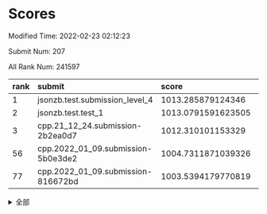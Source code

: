 # Scores

Modified Time: 2022-02-23 02:12:23

Submit Num: 207

All Rank Num: 241597

| rank |               submit               |       score        |       sigma        | pk_num |
| :--- | :--------------------------------- | :----------------- | :----------------- | :----- |
| 1    | jsonzb.test.submission_level_4     | 1013.285879124346  | 0.7923459942949429 | 4668   |
| 2    | jsonzb.test.test_1                 | 1013.0791591623505 | 0.7878065735999031 | 4663   |
| 3    | cpp.21_12_24.submission-2b2ea0d7   | 1012.310101153329  | 0.7703948541911362 | 4666   |
| 56   | cpp.2022_01_09.submission-5b0e3de2 | 1004.7311871039326 | 0.7152616491115543 | 4668   |
| 77   | cpp.2022_01_09.submission-816672bd | 1003.5394179770819 | 0.7093410152980727 | 4665   |


<details>
<summary>全部</summary>

| rank |                 submit                 |       score        |       sigma        | pk_num |
| :--- | :------------------------------------- | :----------------- | :----------------- | :----- |
| 1    | jsonzb.test.submission_level_4         | 1013.285879124346  | 0.7923459942949429 | 4668   |
| 2    | jsonzb.test.test_1                     | 1013.0791591623505 | 0.7878065735999031 | 4663   |
| 3    | cpp.21_12_24.submission-2b2ea0d7       | 1012.310101153329  | 0.7703948541911362 | 4666   |
| 4    | gobigger.level_3.submission_level_3_11 | 1011.5748879552424 | 0.7684025432003346 | 4668   |
| 5    | gobigger.level_3.submission_level_3_16 | 1011.3652165322729 | 0.7683440571628487 | 4663   |
| 6    | gobigger.level_3.submission_level_3_34 | 1011.1785279656915 | 0.7872375168756203 | 4667   |
| 7    | gobigger.level_3.submission_level_3_3  | 1010.9807088789703 | 0.7767874786312753 | 4670   |
| 8    | gobigger.level_3.submission_level_3_24 | 1010.9254561523387 | 0.7562035182524132 | 4673   |
| 9    | gobigger.level_3.submission_level_3_22 | 1010.6952724874777 | 0.7585625465724862 | 4673   |
| 10   | gobigger.level_3.submission_level_3_37 | 1010.6701756229673 | 0.7693527949753468 | 4671   |
| 11   | gobigger.level_3.submission_level_3_35 | 1010.5737212008368 | 0.7479290177578011 | 4672   |
| 12   | gobigger.level_3.submission_level_3_36 | 1010.4949949701702 | 0.7482091647440317 | 4669   |
| 13   | gobigger.level_3.submission_level_3_30 | 1010.4362198238324 | 0.7767282245992948 | 4671   |
| 14   | gobigger.level_3.submission_level_3_14 | 1010.4340662054908 | 0.7597099245044743 | 4667   |
| 15   | gobigger.level_3.submission_level_3_26 | 1010.4187456601956 | 0.7753530109434172 | 4671   |
| 16   | gobigger.level_3.submission_level_3_45 | 1010.3611026703555 | 0.7689057407902159 | 4660   |
| 17   | gobigger.level_3.submission_level_3_25 | 1010.3008043623097 | 0.7553206629460174 | 4671   |
| 18   | gobigger.level_3.submission_level_3_20 | 1010.2468320057178 | 0.7599728701556393 | 4665   |
| 19   | gobigger.level_3.submission_level_3_32 | 1010.179159486206  | 0.7356364242035921 | 4671   |
| 20   | gobigger.level_3.submission_level_3_47 | 1010.1755579760362 | 0.7644411294876886 | 4671   |
| 21   | gobigger.level_3.submission_level_3_6  | 1010.1713393686476 | 0.7625766163321978 | 4669   |
| 22   | gobigger.level_3.submission_level_3_42 | 1010.1057547262728 | 0.7617028781471411 | 4669   |
| 23   | gobigger.level_3.submission_level_3_48 | 1010.0659436809246 | 0.7694749461296588 | 4669   |
| 24   | gobigger.level_3.submission_level_3_19 | 1009.9542809653361 | 0.76563408207751   | 4666   |
| 25   | gobigger.level_3.submission_level_3_17 | 1009.9038595739925 | 0.7852765745287296 | 4666   |
| 26   | gobigger.level_3.submission_level_3_41 | 1009.8717310787554 | 0.7675645811243962 | 4671   |
| 27   | gobigger.level_3.submission_level_3_4  | 1009.8670862046453 | 0.7492826963056268 | 4674   |
| 28   | gobigger.level_3.submission_level_3_7  | 1009.8300361424042 | 0.7525265103289089 | 4671   |
| 29   | gobigger.level_3.submission_level_3_13 | 1009.7924655807542 | 0.7358874558896465 | 4665   |
| 30   | gobigger.level_3.submission_level_3_31 | 1009.7870056633182 | 0.7712886054944764 | 4667   |
| 31   | gobigger.level_3.submission_level_3_2  | 1009.7117385090758 | 0.7513969531739956 | 4666   |
| 32   | gobigger.level_3.submission_level_3_40 | 1009.6962021662637 | 0.7484338464673794 | 4671   |
| 33   | gobigger.level_3.submission_level_3_43 | 1009.6547723415619 | 0.7765453666581196 | 4670   |
| 34   | gobigger.level_3.submission_level_3_27 | 1009.6469340092862 | 0.7385853850191159 | 4669   |
| 35   | gobigger.level_3.submission_level_3_23 | 1009.6034719483556 | 0.762551758687429  | 4671   |
| 36   | gobigger.level_3.submission_level_3_46 | 1009.5896492237362 | 0.7372864391154373 | 4666   |
| 37   | gobigger.level_3.submission_level_3_21 | 1009.5146941656355 | 0.7457341388804833 | 4669   |
| 38   | gobigger.level_3.submission_level_3_44 | 1009.4459793551972 | 0.7523102511731747 | 4668   |
| 39   | gobigger.level_3.submission_level_3_49 | 1009.3406058044319 | 0.7436672826526262 | 4662   |
| 40   | gobigger.level_3.submission_level_3_29 | 1009.3350242432367 | 0.7557425611344094 | 4671   |
| 41   | gobigger.level_3.submission_level_3_9  | 1009.3294283930726 | 0.7395687676899781 | 4670   |
| 42   | gobigger.level_3.submission_level_3_1  | 1009.3133441744677 | 0.7440186416418625 | 4669   |
| 43   | gobigger.level_3.submission_level_3_5  | 1009.2900652357637 | 0.7353266215398084 | 4667   |
| 44   | gobigger.level_3.submission_level_3_15 | 1009.2164615522234 | 0.7567124266947622 | 4667   |
| 45   | gobigger.level_3.submission_level_3_33 | 1009.1571907208778 | 0.7424839046458332 | 4673   |
| 46   | gobigger.level_3.submission_level_3_10 | 1009.0669539844271 | 0.7528213141396554 | 4673   |
| 47   | gobigger.level_3.submission_level_3_28 | 1009.0599964482499 | 0.7551761590042799 | 4666   |
| 48   | gobigger.level_3.submission_level_3_18 | 1009.0370982428764 | 0.7540141522682141 | 4667   |
| 49   | gobigger.level_3.submission_level_3_0  | 1008.8317132383197 | 0.7502408852729012 | 4668   |
| 50   | gobigger.level_3.submission_level_3_8  | 1008.6178011505166 | 0.7685969170304544 | 4667   |
| 51   | gobigger.level_3.submission_level_3_39 | 1008.3801707333475 | 0.7440371015719384 | 4665   |
| 52   | gobigger.level_3.submission_level_3_12 | 1008.1268468540051 | 0.7510244052667581 | 4670   |
| 53   | gobigger.level_3.submission_level_3_38 | 1008.0642031198037 | 0.7460202676816624 | 4665   |
| 54   | gobigger.level_1.submission_level_1_32 | 1005.3094756481811 | 0.7302146087707055 | 4667   |
| 55   | gobigger.level_1.submission_level_1_27 | 1005.2613317656647 | 0.731291938638676  | 4668   |
| 56   | cpp.2022_01_09.submission-5b0e3de2     | 1004.7311871039326 | 0.7152616491115543 | 4668   |
| 57   | gobigger.level_1.submission_level_1_48 | 1004.6511235899953 | 0.7091275709166787 | 4671   |
| 58   | gobigger.level_1.submission_level_1_0  | 1004.6462810647257 | 0.7267551958643736 | 4675   |
| 59   | gobigger.level_1.submission_level_1_3  | 1004.431138130959  | 0.7198149417443626 | 4665   |
| 60   | gobigger.level_1.submission_level_1_33 | 1004.401026372153  | 0.7034704624915875 | 4667   |
| 61   | gobigger.level_1.submission_level_1_23 | 1004.2541902791261 | 0.7287044831996154 | 4665   |
| 62   | gobigger.level_1.submission_level_1_5  | 1004.2388216610311 | 0.7039031933050304 | 4667   |
| 63   | gobigger.level_1.submission_level_1_28 | 1004.179750345335  | 0.7113328526407914 | 4669   |
| 64   | gobigger.level_1.submission_level_1_17 | 1004.0100722631626 | 0.7281945791233259 | 4665   |
| 65   | gobigger.level_1.submission_level_1_31 | 1004.0070083813441 | 0.7225254106650921 | 4664   |
| 66   | gobigger.level_1.submission_level_1_19 | 1003.9624381430052 | 0.7227771792312064 | 4670   |
| 67   | gobigger.level_1.submission_level_1_41 | 1003.9370366495439 | 0.715915485877349  | 4669   |
| 68   | gobigger.level_1.submission_level_1_13 | 1003.9368332409396 | 0.70745738385767   | 4671   |
| 69   | gobigger.level_1.submission_level_1_36 | 1003.9280377110873 | 0.7107069507172482 | 4671   |
| 70   | gobigger.level_1.submission_level_1_2  | 1003.825994427177  | 0.7002066119341035 | 4668   |
| 71   | gobigger.level_1.submission_level_1_15 | 1003.817695129593  | 0.7087143020938986 | 4663   |
| 72   | gobigger.level_1.submission_level_1_49 | 1003.8043983294543 | 0.7223022222989428 | 4667   |
| 73   | gobigger.level_1.submission_level_1_46 | 1003.7684404507324 | 0.7256872737359824 | 4671   |
| 74   | gobigger.level_1.submission_level_1_20 | 1003.7542282724382 | 0.7121864807268741 | 4672   |
| 75   | gobigger.level_1.submission_level_1_18 | 1003.7458214914788 | 0.7203134401770861 | 4671   |
| 76   | gobigger.level_1.submission_level_1_37 | 1003.6945638640939 | 0.7248124695251442 | 4668   |
| 77   | cpp.2022_01_09.submission-816672bd     | 1003.5394179770819 | 0.7093410152980727 | 4665   |
| 78   | gobigger.level_1.submission_level_1_9  | 1003.5276143648391 | 0.7278253105954842 | 4667   |
| 79   | gobigger.level_1.submission_level_1_6  | 1003.4713387974668 | 0.7215398845842683 | 4673   |
| 80   | gobigger.level_1.submission_level_1_25 | 1003.4338779835    | 0.7227038728254198 | 4671   |
| 81   | gobigger.level_1.submission_level_1_7  | 1003.4190055613291 | 0.7222892596576309 | 4672   |
| 82   | gobigger.level_1.submission_level_1_1  | 1003.3605549547464 | 0.7206156723620709 | 4670   |
| 83   | gobigger.level_1.submission_level_1_14 | 1003.2580363945573 | 0.7160600655592471 | 4665   |
| 84   | gobigger.level_1.submission_level_1_22 | 1003.2552125082939 | 0.7198808076451616 | 4666   |
| 85   | gobigger.level_1.submission_level_1_30 | 1003.1986131564275 | 0.7165569203458148 | 4670   |
| 86   | gobigger.level_1.submission_level_1_12 | 1003.1548252805724 | 0.7201195146505834 | 4664   |
| 87   | gobigger.level_1.submission_level_1_26 | 1003.1483703788361 | 0.703058113206746  | 4666   |
| 88   | gobigger.level_1.submission_level_1_16 | 1003.0666437169731 | 0.7139378029576755 | 4669   |
| 89   | gobigger.level_1.submission_level_1_4  | 1003.0515220479634 | 0.7055857501125462 | 4670   |
| 90   | gobigger.level_1.submission_level_1_8  | 1003.0442913759548 | 0.7194965299309148 | 4663   |
| 91   | gobigger.level_1.submission_level_1_40 | 1002.9866901868385 | 0.7206202133619056 | 4667   |
| 92   | gobigger.level_1.submission_level_1_34 | 1002.9649788037167 | 0.7123425717923786 | 4672   |
| 93   | gobigger.level_1.submission_level_1_43 | 1002.8627535021577 | 0.723016247197307  | 4673   |
| 94   | gobigger.level_1.submission_level_1_29 | 1002.7758473307272 | 0.7178209266696786 | 4673   |
| 95   | gobigger.level_1.submission_level_1_38 | 1002.7688978814127 | 0.7129422206415562 | 4672   |
| 96   | gobigger.level_1.submission_level_1_47 | 1002.7401079065362 | 0.715331726519443  | 4665   |
| 97   | gobigger.level_1.submission_level_1_21 | 1002.6751913405277 | 0.7151075415237745 | 4666   |
| 98   | gobigger.level_1.submission_level_1_35 | 1002.6640250334474 | 0.7177502240580635 | 4669   |
| 99   | gobigger.level_1.submission_level_1_24 | 1002.5995925436231 | 0.7245237724993295 | 4673   |
| 100  | gobigger.level_1.submission_level_1_44 | 1002.4304536856824 | 0.7094725406508604 | 4667   |
| 101  | gobigger.level_1.submission_level_1_42 | 1002.2849049475876 | 0.7166381429656824 | 4671   |
| 102  | gobigger.level_1.submission_level_1_11 | 1002.215796742015  | 0.7180553459227507 | 4668   |
| 103  | gobigger.level_1.submission_level_1_39 | 1002.1746939270646 | 0.7134409187448493 | 4668   |
| 104  | gobigger.level_1.submission_level_1_10 | 1001.851136075526  | 0.700714355693395  | 4676   |
| 105  | gobigger.level_1.submission_level_1_45 | 1000.7995987169531 | 0.7248679693961512 | 4671   |
| 106  | gobigger.random.submission_random_11   | 997.9608660776402  | 0.703444458606154  | 4666   |
| 107  | gobigger.random.submission_random_42   | 997.7435774961032  | 0.715738768052222  | 4665   |
| 108  | gobigger.random.submission_random_18   | 997.721346497932   | 0.708369835700458  | 4672   |
| 109  | gobigger.random.submission_random_30   | 997.2567071453108  | 0.6997349401547223 | 4669   |
| 110  | gobigger.random.submission_random_3    | 997.0371521351641  | 0.7093241773131873 | 4660   |
| 111  | gobigger.random.submission_random_5    | 996.6967142617935  | 0.7116563742368631 | 4670   |
| 112  | gobigger.random.submission_random_10   | 996.5060239410367  | 0.7000295520843657 | 4671   |
| 113  | gobigger.random.submission_random_44   | 996.467229281983   | 0.6940728595151908 | 4668   |
| 114  | gobigger.random.submission_random_8    | 996.4573685962115  | 0.7231682484122912 | 4664   |
| 115  | gobigger.random.submission_random_2    | 996.3950587843663  | 0.7179841235371974 | 4668   |
| 116  | gobigger.random.submission_random_36   | 996.3914184772718  | 0.7024846770851613 | 4664   |
| 117  | gobigger.random.submission_random_22   | 996.2840007814417  | 0.7105363899005166 | 4670   |
| 118  | gobigger.random.submission_random_19   | 996.2704998723252  | 0.7091618016111594 | 4668   |
| 119  | gobigger.random.submission_random_23   | 996.2587283223347  | 0.7154692888643873 | 4666   |
| 120  | gobigger.random.submission_random_41   | 996.2361168108104  | 0.7116391678733898 | 4667   |
| 121  | gobigger.random.submission_random_48   | 996.1356790395944  | 0.6997754493503664 | 4675   |
| 122  | gobigger.random.submission_random_9    | 996.1296240710071  | 0.7057044961674425 | 4669   |
| 123  | gobigger.random.submission_random_37   | 996.0689018001286  | 0.7114590052326418 | 4666   |
| 124  | gobigger.random.submission_random_12   | 996.0464022432253  | 0.7148521641496214 | 4674   |
| 125  | gobigger.random.submission_random_24   | 995.9922581796349  | 0.7308697205637916 | 4668   |
| 126  | gobigger.random.submission_random_38   | 995.9912653535922  | 0.6992714992324949 | 4661   |
| 127  | gobigger.random.submission_random_0    | 995.925620601035   | 0.7237226064570342 | 4671   |
| 128  | gobigger.random.submission_random_43   | 995.9112231245678  | 0.7073055108994568 | 4663   |
| 129  | gobigger.random.submission_random_32   | 995.9096762895953  | 0.704332000833406  | 4665   |
| 130  | gobigger.random.submission_random_6    | 995.8743774414971  | 0.7050308689681631 | 4668   |
| 131  | gobigger.random.submission_random_4    | 995.8580421784618  | 0.7162941661761492 | 4666   |
| 132  | gobigger.random.submission_random_45   | 995.7849161524787  | 0.7072503582722718 | 4670   |
| 133  | gobigger.random.submission_random_46   | 995.7695806270134  | 0.7086653230794395 | 4666   |
| 134  | gobigger.random.submission_random_1    | 995.7364005299762  | 0.7127707799621776 | 4669   |
| 135  | gobigger.random.submission_random_21   | 995.7157324796269  | 0.7180548051235226 | 4666   |
| 136  | gobigger.random.submission_random_17   | 995.710901737982   | 0.7104708492297666 | 4670   |
| 137  | gobigger.random.submission_random_29   | 995.6871227693242  | 0.702541668304256  | 4671   |
| 138  | gobigger.random.submission_random_47   | 995.6301573175422  | 0.6978834319286755 | 4669   |
| 139  | gobigger.random.submission_random_15   | 995.5727568949667  | 0.7115911166134242 | 4673   |
| 140  | gobigger.random.submission_random_27   | 995.522896880142   | 0.7206332737397926 | 4669   |
| 141  | gobigger.random.submission_random_39   | 995.5142998224162  | 0.7175520249532745 | 4668   |
| 142  | gobigger.random.submission_random_7    | 995.3582720856965  | 0.7198579254643281 | 4665   |
| 143  | gobigger.random.submission_random_40   | 995.3246733711937  | 0.7052279207764615 | 4675   |
| 144  | gobigger.random.submission_random_26   | 995.2590138485816  | 0.7270450490822034 | 4664   |
| 145  | gobigger.random.submission_random_20   | 995.2476234455722  | 0.7315878892325369 | 4663   |
| 146  | gobigger.random.submission_random_14   | 995.1513753077385  | 0.7107132534063109 | 4672   |
| 147  | gobigger.random.submission_random_35   | 995.1477216006723  | 0.7020981401735307 | 4670   |
| 148  | gobigger.random.submission_random_49   | 995.075299159097   | 0.7107416272547091 | 4667   |
| 149  | gobigger.random.submission_random_16   | 995.0396115520088  | 0.7150648867220385 | 4672   |
| 150  | gobigger.random.submission_random_31   | 994.857824591117   | 0.7279778381717172 | 4667   |
| 151  | gobigger.random.submission_random_25   | 994.8467659096584  | 0.7083611923600787 | 4665   |
| 152  | gobigger.random.submission_random_33   | 994.7895476426093  | 0.7122964462038911 | 4672   |
| 153  | gobigger.random.submission_random_34   | 994.35492828732    | 0.7057436280020514 | 4667   |
| 154  | gobigger.random.submission_random_28   | 994.2695266824697  | 0.7307967832291635 | 4664   |
| 155  | gobigger.random.submission_random_13   | 994.0570306159037  | 0.7027026548633134 | 4670   |
| 156  | gobigger.level_2.submission_level_2_25 | 993.9367551743351  | 0.7292277093798467 | 4671   |
| 157  | gobigger.level_2.submission_level_2_33 | 993.8525099844596  | 0.7312560205672927 | 4669   |
| 158  | gobigger.level_2.submission_level_2_22 | 993.8202136308482  | 0.7617485627690875 | 4673   |
| 159  | gobigger.level_2.submission_level_2_36 | 993.798044995927   | 0.7242365558543691 | 4671   |
| 160  | gobigger.level_2.submission_level_2_43 | 993.7166315326934  | 0.7383743945691557 | 4667   |
| 161  | gobigger.level_2.submission_level_2_21 | 993.6549209532523  | 0.7211918557570798 | 4670   |
| 162  | gobigger.level_2.submission_level_2_20 | 993.5308411996277  | 0.7450523328657083 | 4671   |
| 163  | gobigger.level_2.submission_level_2_1  | 993.5149662210246  | 0.7269353311519235 | 4664   |
| 164  | gobigger.level_2.submission_level_2_4  | 993.1752039161653  | 0.7281056523842024 | 4669   |
| 165  | gobigger.level_2.submission_level_2_3  | 993.0765626353715  | 0.7403500954120908 | 4668   |
| 166  | gobigger.level_2.submission_level_2_30 | 992.8118531920478  | 0.7414190568682972 | 4677   |
| 167  | gobigger.level_2.submission_level_2_11 | 992.7978563354065  | 0.7382393720606919 | 4668   |
| 168  | gobigger.level_2.submission_level_2_34 | 992.7864409971371  | 0.7498449375268398 | 4661   |
| 169  | gobigger.level_2.submission_level_2_17 | 992.7227123657725  | 0.771224382657637  | 4661   |
| 170  | gobigger.level_2.submission_level_2_7  | 992.5501925385811  | 0.7433767597992089 | 4669   |
| 171  | gobigger.level_2.submission_level_2_5  | 992.4057883838265  | 0.7399631097357771 | 4673   |
| 172  | gobigger.level_2.submission_level_2_23 | 992.3555505122149  | 0.7309600333053035 | 4669   |
| 173  | gobigger.level_2.submission_level_2_16 | 992.3407508952952  | 0.730300797067123  | 4668   |
| 174  | gobigger.level_2.submission_level_2_46 | 992.3239500078319  | 0.7372261182482923 | 4671   |
| 175  | gobigger.level_2.submission_level_2_6  | 992.3222429326845  | 0.7433858627311882 | 4668   |
| 176  | gobigger.level_2.submission_level_2_14 | 992.2552327033011  | 0.7432464600357096 | 4669   |
| 177  | gobigger.level_2.submission_level_2_42 | 992.2292349113166  | 0.7668756076599278 | 4668   |
| 178  | gobigger.level_2.submission_level_2_15 | 992.227260192375   | 0.7464763887738404 | 4673   |
| 179  | gobigger.level_2.submission_level_2_35 | 992.2236289714917  | 0.7562879722325015 | 4671   |
| 180  | gobigger.level_2.submission_level_2_0  | 992.1561927776364  | 0.7388514808841312 | 4667   |
| 181  | gobigger.level_2.submission_level_2_2  | 992.1304840871079  | 0.7362975682476118 | 4668   |
| 182  | gobigger.level_2.submission_level_2_32 | 992.1043913281566  | 0.7583684167344115 | 4673   |
| 183  | gobigger.level_2.submission_level_2_10 | 992.022128252658   | 0.7720237914435936 | 4669   |
| 184  | gobigger.level_2.submission_level_2_12 | 992.0004198372045  | 0.7759416963573202 | 4677   |
| 185  | gobigger.level_2.submission_level_2_18 | 991.998946472985   | 0.7536927977526235 | 4661   |
| 186  | gobigger.level_2.submission_level_2_37 | 991.9880770373398  | 0.7373943926945219 | 4670   |
| 187  | gobigger.level_2.submission_level_2_27 | 991.9506798710826  | 0.7537477173033642 | 4672   |
| 188  | gobigger.level_2.submission_level_2_39 | 991.9162542065542  | 0.7487538381352947 | 4663   |
| 189  | gobigger.level_2.submission_level_2_24 | 991.8141915289721  | 0.7404076154740565 | 4671   |
| 190  | gobigger.level_2.submission_level_2_49 | 991.7784267358718  | 0.7323701029617374 | 4667   |
| 191  | gobigger.level_2.submission_level_2_29 | 991.7669580355661  | 0.7381008581237782 | 4669   |
| 192  | gobigger.level_2.submission_level_2_45 | 991.6146770315333  | 0.7472796058214951 | 4670   |
| 193  | gobigger.level_2.submission_level_2_41 | 991.5148243408876  | 0.7602132847015715 | 4669   |
| 194  | gobigger.level_2.submission_level_2_28 | 991.4967168436997  | 0.7478978505183114 | 4673   |
| 195  | gobigger.level_2.submission_level_2_13 | 991.4055963601911  | 0.7558809901206652 | 4673   |
| 196  | gobigger.level_2.submission_level_2_31 | 991.3672948075312  | 0.7618610665022945 | 4669   |
| 197  | gobigger.level_2.submission_level_2_40 | 991.3105150008324  | 0.7652831777039759 | 4671   |
| 198  | gobigger.level_2.submission_level_2_48 | 991.2870763592983  | 0.7482182626499614 | 4672   |
| 199  | gobigger.level_2.submission_level_2_47 | 991.1722997170649  | 0.7604605044131725 | 4669   |
| 200  | gobigger.level_2.submission_level_2_38 | 991.0979897455422  | 0.756934068790192  | 4667   |
| 201  | gobigger.level_2.submission_level_2_8  | 991.0911046319134  | 0.7583425881271225 | 4669   |
| 202  | gobigger.level_2.submission_level_2_19 | 990.9620438107664  | 0.7519763952599792 | 4668   |
| 203  | gobigger.level_2.submission_level_2_9  | 990.8259373398305  | 0.7459563058357139 | 4667   |
| 204  | gobigger.level_2.submission_level_2_26 | 990.7838909606089  | 0.7681773936594319 | 4663   |
| 205  | gobigger.level_2.submission_level_2_44 | 990.6293181806238  | 0.7470691171977274 | 4666   |
| 206  | gobigger.none.submission_none_0        | 978.3854549506638  | 1.255359961255554  | 4670   |
| 207  | gobigger.none.submission_none_1        | 976.0134161792381  | 1.449120368919681  | 4670   |

</details>